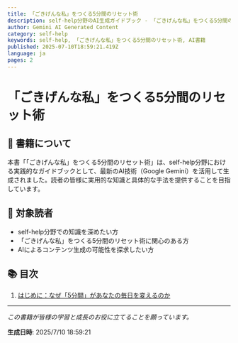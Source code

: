 ```yaml
---
title: 「ごきげんな私」をつくる5分間のリセット術
description: self-help分野のAI生成ガイドブック - 「ごきげんな私」をつくる5分間のリセット術
author: Gemini AI Generated Content
category: self-help
keywords: self-help, 「ごきげんな私」をつくる5分間のリセット術, AI書籍
published: 2025-07-10T18:59:21.419Z
language: ja
pages: 2
---
```


# 「ごきげんな私」をつくる5分間のリセット術

## 📖 書籍について

本書「「ごきげんな私」をつくる5分間のリセット術」は、self-help分野における実践的なガイドブックとして、最新のAI技術（Google Gemini）を活用して生成されました。読者の皆様に実用的な知識と具体的な手法を提供することを目指しています。

## 🎯 対象読者

- self-help分野での知識を深めたい方
- 「ごきげんな私」をつくる5分間のリセット術に関心のある方
- AIによるコンテンツ生成の可能性を探求したい方

## 📚 目次

1. [はじめに：なぜ「5分間」があなたの毎日を変えるのか](./chapter-1.md)

---

*この書籍が皆様の学習と成長のお役に立てることを願っています。*

**生成日時**: 2025/7/10 18:59:21
